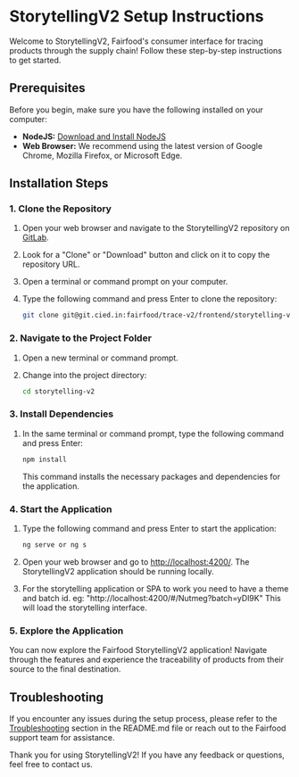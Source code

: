 # StorytellingV2 Setup Instructions

Welcome to StorytellingV2, Fairfood's consumer interface for tracing products through the supply chain! Follow these step-by-step instructions to get started.

## Prerequisites

Before you begin, make sure you have the following installed on your computer:

- **NodeJS:** [Download and Install NodeJS](https://nodejs.org/)
- **Web Browser:** We recommend using the latest version of Google Chrome, Mozilla Firefox, or Microsoft Edge.

## Installation Steps

### 1. Clone the Repository

1. Open your web browser and navigate to the StorytellingV2 repository on [GitLab](git@git.cied.in:fairfood/trace-v2/frontend/storytelling-v2.git).

2. Look for a "Clone" or "Download" button and click on it to copy the repository URL.

3. Open a terminal or command prompt on your computer.

4. Type the following command and press Enter to clone the repository:

   ```bash
   git clone git@git.cied.in:fairfood/trace-v2/frontend/storytelling-v2.git
   ```

### 2. Navigate to the Project Folder

1. Open a new terminal or command prompt.

2. Change into the project directory:

   ```bash
   cd storytelling-v2
   ```

### 3. Install Dependencies

1. In the same terminal or command prompt, type the following command and press Enter:

   ```bash
   npm install
   ```

   This command installs the necessary packages and dependencies for the application.

### 4. Start the Application

1. Type the following command and press Enter to start the application:

   ```bash
   ng serve or ng s
   ```

2. Open your web browser and go to [http://localhost:4200/](http://localhost:4200/). The StorytellingV2 application should be running locally.

3. For the storytelling application or SPA to work you need to have a theme and batch id.
    eg: "http://localhost:4200/#/Nutmeg?batch=yDl9K"
    This will load the storytelling interface.

### 5. Explore the Application

You can now explore the Fairfood StorytellingV2 application! Navigate through the features and experience the traceability of products from their source to the final destination.

## Troubleshooting

If you encounter any issues during the setup process, please refer to the [Troubleshooting](#) section in the README.md file or reach out to the Fairfood support team for assistance.

Thank you for using StorytellingV2! If you have any feedback or questions, feel free to contact us.
